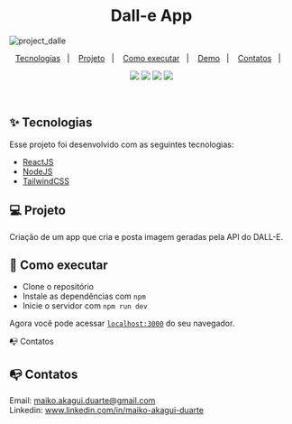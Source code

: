 # <h1 align="center" style="font-family:Inter;">Dall-e App</h1>


![project_dalle](https://github.com/MaikoDuarte/dall-e/assets/46424572/43a57153-5f61-48f6-a57e-1ba7980f0d67)


<p align="center">
  <a href="#-tecnologias">Tecnologias</a>&nbsp;&nbsp;&nbsp;|&nbsp;&nbsp;&nbsp;
  <a href="#-projeto">Projeto</a>&nbsp;&nbsp;&nbsp;|&nbsp;&nbsp;&nbsp;
  <a href="#-como-executar">Como executar</a>&nbsp;&nbsp;&nbsp;|&nbsp;&nbsp;&nbsp;
  <a href="#iphone-demo-deploy">Demo</a>&nbsp;&nbsp;&nbsp;|&nbsp;&nbsp;&nbsp;
    <a href="#mailbox_with_no_mail-contatos">Contatos</a>&nbsp;&nbsp;&nbsp;|&nbsp;&nbsp;&nbsp;
  

</p>

<p align="center">
  <img src="https://img.shields.io/badge/React-JS-blue">
  <img src="https://img.shields.io/badge/Node-JS-green">
<img src="https://img.shields.io/badge/Vite-JS-violet">
<img src="https://img.shields.io/badge/Tailwind-CSS-blue">






</p>

<br>


<p align="center">
  
 
</p>



## ✨ Tecnologias

Esse projeto foi desenvolvido com as seguintes tecnologias:

- [ReactJS](https://reactjs.org/)
- [NodeJS](https://nodejs.org/)
- [TailwindCSS](https://tailwindcss.com/)


## 💻 Projeto

Criação de um app que cria e posta imagem geradas pela API do DALL-E.


## 🚀 Como executar

- Clone o repositório
- Instale as dependências com `npm`
- Inicie o servidor com `npm run dev`

Agora você pode acessar [`localhost:3000`](http://localhost:3000) do seu navegador.


📭 Contatos


## :mailbox_with_no_mail: Contatos

Email: maiko.akagui.duarte@gmail.com <br>
Linkedin: www.linkedin.com/in/maiko-akagui-duarte

